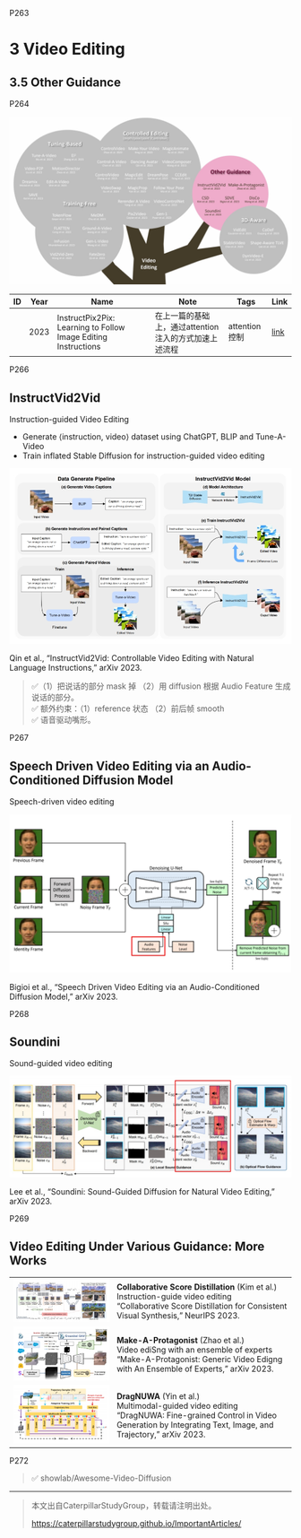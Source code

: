 
P263   
# 3 Video Editing  

## 3.5 Other Guidance


P264  

![](../../assets/08-264.png)   

|ID|Year|Name|Note|Tags|Link|
|---|---|---|---|---|---|
||2023|InstructPix2Pix: Learning to Follow Image Editing Instructions|在上一篇的基础上，通过attention注入的方式加速上述流程|attention控制|[link](https://caterpillarstudygroup.github.io/ReadPapers/21.html)|

P266   
## InstructVid2Vid

Instruction-guided Video Editing

 - Generate ⟨instruction, video⟩ dataset using ChatGPT, BLIP and Tune-A-Video   
 - Train inflated Stable Diffusion for instruction-guided video editing   

![](../../assets/08-266.png) 

Qin et al., “InstructVid2Vid: Controllable Video Editing with Natural Language Instructions,” arXiv 2023.    


> &#x2705;（1）把说话的部分 mask 掉 （2）用 diffusion 根据 Audio Feature 生成说话的部分。   
> &#x2705; 额外约束：（1）reference 状态 （2）前后帧 smooth     
> &#x2705; 语音驱动嘴形。   


P267   
## Speech Driven Video Editing via an Audio-Conditioned Diffusion Model

Speech-driven video editing

![](../../assets/08-267.png) 

Bigioi et al., “Speech Driven Video Editing via an Audio-Conditioned Diffusion Model,” arXiv 2023.   

P268   
## Soundini

Sound-guided video editing

![](../../assets/08-268.png) 

Lee et al., “Soundini: Sound-Guided Diffusion for Natural Video Editing,” arXiv 2023.    

P269   
## Video Editing Under Various Guidance: More Works

|||
|--|--|
| ![](../../assets/08-269-1.png)  | **Collaborative Score Distillation** (Kim et al.) <br> Instruction-guide video editing <br> “Collaborative Score Distillation for Consistent Visual Synthesis,” NeurIPS 2023. |
| ![](../../assets/08-269-2.png)  | **Make-A-Protagonist** (Zhao et al.) <br> Video ediSng with an ensemble of experts <br> “Make-A-Protagonist: Generic Video Edigng with An Ensemble of Experts,” arXiv 2023. |
| ![](../../assets/08-269-3.png)  | **DragNUWA** (Yin et al.) <br> Multimodal-guided video editing <br> “DragNUWA: Fine-grained Control in Video Generation by Integrating Text, Image, and Trajectory,” arXiv 2023. |

P272

> &#x2705; showlab/Awesome-Video-Diffusion    

---------------------------------------
> 本文出自CaterpillarStudyGroup，转载请注明出处。
>
> https://caterpillarstudygroup.github.io/ImportantArticles/

